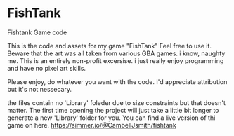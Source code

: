 # FishTank
 Fishtank Game code

This is the code and assets for my game "FishTank"
Feel free to use it. Beware that the art was all taken from various GBA games. i know, naughty me. This is an entirely non-profit excersise. i just really enjoy programming and have no pixel art skills.

Please enjoy, do whatever you want with the code. I'd appreciate attribution but it's not nessecary.

the files contain no 'Library' foleder due to size constraints but that doesn't matter. The first time opening the project will just take a little bit longer to generate a new 'Library' folder for you.
You can find a live version of thi game on here. https://simmer.io/@CambellJsmith/fishtank
